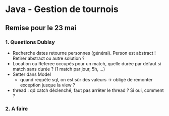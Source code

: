 # Java - Gestion de tournois
## Remise pour le 23 mai


### 1. Questions Dubisy
- Recherche dates retourne personnes (général). Person est abstract ! Retirer abstract ou autre solution ?
- Location ou Referee occupés pour un match, quelle durée par défaut si match sans durée ? (1 match par jour, 5h, ...)
- Setter dans Model
  - quand requête sql, on est sûr des valeurs → obligé de remonter exception jusque la view ?
- thread : qd catch déclenché, faut pas arrêter le thread ? Si oui, comment ?

### 2. A faire
